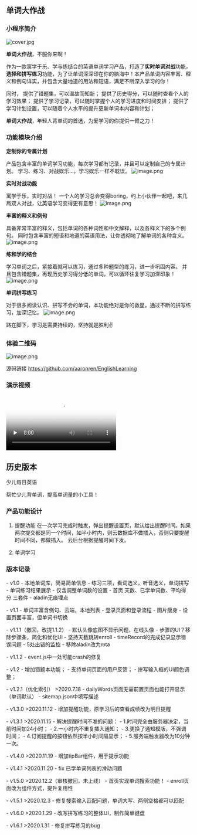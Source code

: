 ## **单词大作战**

### 小程序简介

![cover.jpg](./images/cover.jpg)

**单词大作战**，不服你来啊！

作为一款寓学于乐、学与练结合的英语单词学习产品，打造了**实时单词对战**功能，**选择和拼写练习**功能，为了让单词深深印在你的脑海中！本产品单词内容丰富、释义和例句详实，并包含大量地道的用法和短语，满足不断深入学习的你！

同时，
提供了错题集，可以温故而知新；
提供了历史得分，可以随时查看个人的学习效果；
提供了学习记录，可以随时掌握个人的学习进度和时间安排；
提供了学习计划设置，可以随着个人水平的提升更新单词本内容和计划；

**单词大作战**，年轻人背单词的首选，为爱学习的你提供一臂之力！

### 功能模块介绍

**定制你的专属计划**

产品包含丰富的单词学习功能，每次学习都有记录，并且可以定制自己的专属计划。
学习、练习、对战娱乐...，学习娱乐一样不耽误。
![image.png](./images/11.png)

**实时对战功能**

寓学于乐，实时对战！
一个人的学习总会变得boring，约上小伙伴一起吧，来几局双人对战，让英语学习变得更有意思！
![image.png](./images/22.png)

**丰富的释义和例句**

具备非常丰富的释义，包括单词的各种词性和中文解释，以及各释义下的多个例句。
同时包含丰富的短语和地道的英语用法，让你透彻地了解单词的各种含义。
![image.png](./images/33.png)

**练和学的结合**

学习单词之后，紧接着就可以练习，通过多种题型的练习，进一步巩固内容。
并且包含错题集，再现历史学习得分低的单词，可以循环往复学习加深印象！
![image.png](./images/44.png)

**单词拼写练习**

对于很多阅读认识、拼写不会的单词，本功能绝对是你的救星，通过不断的拼写练习，加深记忆。
![image.png](./images/55.png)

路在脚下，学习是需要持续的，坚持就是胜利✌️

### 体验二维码
![image.png](./images/QRCode.png)

源码链接
https://github.com/aaronren/EnglishLearning

### 演示视频
<video id="video" controls="" preload="none" poster="./images/cover.jpg">
<source id="mp4" src="./images/realshow.mp4" type="video/mp4">
</video>


## 历史版本

少儿每日英语

帮忙少儿背单词，提高单词量的小工具！

### 产品功能设计

1. 提醒功能
   在一次学习完成时触发，弹出提醒设置页，默认给出提醒时间。如果两次提交都是同一个时间，如半小时内，则云数据库不做插入，否则只要提醒时间不同，都做插入。
   云后台根据提醒时间下发。

2. 单词学习

### 版本记录

\- v1.0
\- 本地单词库，简易简单信息
\- 练习三项，看词选义，听音选义，单词拼写
\- 单词练习结果展示
\- 仅含调整单词数的设置
\- 首页 天数、已学单词数、平均得分 三套件
\- aladin无痕埋点

\- v1.1
\- 单词丰富含例句、云端，本地列表
\- 登录页面和登录流程
\- 图片瘦身
\- 设置页面丰富，但单词书切换

\- v1.1.1（撤回，改提1.1.2）
\- 默认头像底图不显示问题，在线头像
\- 步骤的UI？移除步骤条，简化和优化UI
\- 坚持天数跳转enroll
\- timeRecord的完成记录显示错误问题
\- 5处出错的监控
\- 移除aladin改为mta

\- v1.1.2
\- event.js中一处可能crash的修复

\- v1.2
\- 增加错题本功能；
\- 支持单词页面的用户反馈；
\- 拼写输入框的UI颜色调整；

\- v1.2.1（优化索引） >2020.7.18
\- dailyWords页面无需前置页面也能打开显示（单词默认）
\- sitemap.json中填写描述

\- v1.3.0 >2020.11.12
\- 增加提醒功能，原学习后的查看成绩改为明日提醒

\- v1.3.1 >2020.11.15
\- 解决提醒时间不准的问题：
\- 1.时间完全由服务器决定，当前时间加24小时；
\- 2.一小时内不重复插入通知；
\- 3.更换了通知模版，不强调时间；
\- 4.订阅提醒的按钮依然按半小时间隔显示；
\- 5.服务端触发器改为10分钟一次。

\- v1.4.0 >2020.11.19
\- 增加tipBar组件，用于提示功能

\- v1.4.1 >2020.11.20
\- fix 已学单词列表的滑动问题

\- v1.5.0 >2020.12.2（审核撤回，未上线）
\- 首页实现单词搜索功能！
\- enroll页面改为组件方式，提升复用性

\- v1.5.1 >2020.12.3
\- 修复搜索输入匹配问题，单词大写、两侧空格都可以匹配

\- v1.6.0 >2020.1.29
\- 改写拼写练习的整体UI，制作简单键盘

\- v1.6.1 >2020.1.31
\- 修复拼写练习的bug